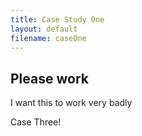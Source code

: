 ```yaml
---
title: Case Study One
layout: default
filename: caseOne
--- 
```


## Please work

I want this to work very badly

Case Three!